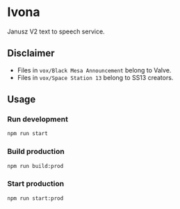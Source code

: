 # Ivona

Janusz V2 text to speech service.

## Disclaimer

- Files in `vox/Black Mesa Announcement` belong to Valve.
- Files in `vox/Space Station 13` belong to SS13 creators.

## Usage

### Run development

```bash
npm run start
```

### Build production

```bash
npm run build:prod
```

### Start production

```bash
npm run start:prod
```
